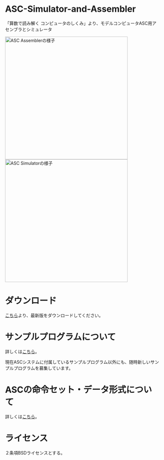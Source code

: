 # ASC-Simulator-and-Assembler
「算数で読み解く コンピュータのしくみ」より、モデルコンピュータASC用アセンブラとシミュレータ

<img src="https://user-images.githubusercontent.com/6854255/155265764-7a30a466-4fe8-4a5c-896a-cf01ab9713a1.png" width="400" alt="ASC Assemblerの様子" />
<img src="https://user-images.githubusercontent.com/6854255/155265870-de2e2688-c364-48c9-9c29-170267434830.png" width="400" alt="ASC Simulatorの様子" />

# ダウンロード
[こちら](https://github.com/mj-hd/ASC-Simulator-and-Assembler/releases)より、最新版をダウンロードしてください。

# サンプルプログラムについて
詳しくは[こちら](https://github.com/mj-hd/ASC-Simulator-and-Assembler/wiki/%E3%82%B5%E3%83%B3%E3%83%97%E3%83%AB%E3%83%97%E3%83%AD%E3%82%B0%E3%83%A9%E3%83%A0%E3%81%AB%E3%81%A4%E3%81%84%E3%81%A6)。

現在ASCシステムに付属しているサンプルプログラム以外にも、随時新しいサンプルプログラムを募集しています。

# ASCの命令セット・データ形式について
詳しくは[こちら](https://github.com/mj-hd/ASC-Simulator-and-Assembler/wiki/%E3%83%A2%E3%83%87%E3%83%AB%E3%82%B3%E3%83%B3%E3%83%94%E3%83%A5%E3%83%BC%E3%82%BFASC%E3%81%AE%E5%91%BD%E4%BB%A4%E3%81%A8%E3%83%87%E3%83%BC%E3%82%BF%E3%81%AE%E5%BD%A2%E5%BC%8F%E3%81%AB%E3%81%A4%E3%81%84%E3%81%A6)。

# ライセンス
２条項BSDライセンスとする。
